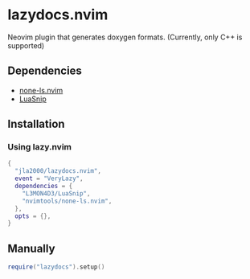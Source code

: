 # lazydocs.nvim

Neovim plugin that generates doxygen formats. (Currently, only C++ is supported)

## Dependencies

- [none-ls.nvim](https://github.com/nvimtools/none-ls.nvim)
- [LuaSnip](https://github.com/L3MON4D3/LuaSnip)

## Installation

### Using lazy.nvim

```lua
{
  "jla2000/lazydocs.nvim",
  event = "VeryLazy",
  dependencies = {
    "L3MON4D3/LuaSnip",
    "nvimtools/none-ls.nvim",
  },
  opts = {},
}
```

## Manually

```lua
require("lazydocs").setup()
```
